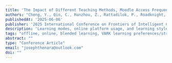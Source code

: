 ```yaml
---
title: 'The Impact of Different Teaching Methods, Moodle Access Frequency, and (Mis)matching of Learning Strategies towards Students’ Academic Success in Higher Education'
authors: "Cheng, Y., Qin, C., Runzhou, Z., Rattadilok, P., Roadknight, C.M., Hadian, G.S. and Thenara, J.M."
publishedAt: '2025-06-06'
publisher: '2025 International Conference on Frontiers of Intelligent Computing: Theory and Applications (FICTA-2025)'
description: 'Learning modes, online platform usage, and learning style alignment are examined in this study to understand their impact on Computer Science student performance, analyzing grades and online activity across varied educational settings to identify key factors influencing academic success.'
tags: "offline, online, blended learning, VARK learning preferences/strategies, (mis)match of learning strategies"
abstract: ""
type: "Conference Article"
email: "josephthenara@outlook.com"
doi: ""
---
```

